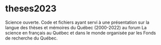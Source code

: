 # theses2023
Science ouverte. Code et fichiers ayant servi à une présentation sur la langue des thèses et mémoires du Québec (2000-2022) au forum La science en français au Québec et dans le monde organisée par les Fonds de recherche du Québec.
